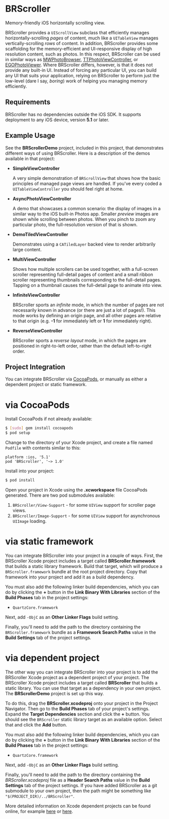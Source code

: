 BRScroller
==========

Memory-friendly iOS horizontally scrolling view.

BRScroller provides a `UIScrollView` subclass that efficiently manages
horizontally-scrolling *pages* of content, much like a `UITableView`
manages vertically-scrolling *rows* of content. In addition, BRScroller
provides some scaffolding for the memory-efficient and UI-responsive
display of high resolution content, such as photos. In this respect,
BRScroller can be used in similar ways as
[MWPhotoBrowser](https://github.com/mwaterfall/MWPhotoBrowser),
[TTPhotoViewController](https://github.com/enormego/three20), or
[EGOPhotoViewer](https://github.com/enormego/PhotoViewer). Where
BRScroller differs, however, is that it does not provide any built-in
UI. Instead of forcing any particular UI, you can build any UI that
suits your application, relying on BRScroller to perform just the
low-level (dare I say, *boring*) work of helping you managing memory
efficiently.

Requirements
------------

BRScroller has no dependencies outside the iOS SDK. It supports
deployment to any iOS device, version **5.1** or later.

Example Usage
-------------

See the **BRScrollerDemo** project, included in this project, that
demonstrates different ways of using BRScroller. Here is a description
of the demos available in that project:

* **SimpleViewController**

  A very simple demonstration of `BRScrollView` that shows how the basic
  principles of managed page views are handled. If you've every coded a
  `UITableViewController` you should feel right at home.

* **AsyncPhotoViewController**

  A demo that showcases a common scenario: the display of images in a
  similar way to the iOS built-in Photos app. Smaller _preview_ images
  are shown while scrolling between photos. When you pinch to zoom any
  particular photo, the full-resolution version of that is shown.
  
* **DemoTiledViewController**

  Demonstrates using a `CATiledLayer` backed view to render arbitrarily
  large content.

* **MultiViewController**

  Shows how multiple scrollers can be used together, with a full-screen
  scroller representing full-detail pages of content and a small ribbon
  scroller representing thumbnails corresponding to the full-detail
  pages. Tapping on a thumbnail causes the full-detail page to animate
  into view.

* **InfiniteViewController**

  BRScroller sports an _infinite_ mode, in which the number of pages are
  not necessarily known in advance (or there are just a lot of pages!).
  This mode works by defining an origin page, and all other pages are
  relative to that origin (e.g. **-1** for immediately left or **1** for
  immediately right).

* **ReverseViewController**

  BRScroller sports a _reverse layout_ mode, in which the pages are
  positioned in right-to-left order, rather than the default 
  left-to-right order.

Project Integration
-------------------

You can integrate BRScroller via [CocoaPods](http://cocoapods.org/), or
manually as either a dependent project or static framework.

via CocoaPods
=============

Install CocoaPods if not already available:

```bash
$ [sudo] gem install cocoapods
$ pod setup
```

Change to the directory of your Xcode project, and create a file named `Podfile` with
contents similar to this:

	platform :ios, '5.1' 
	pod 'BRScroller', '~> 1.0'

Install into your project:

``` bash
$ pod install
```
Open your project in Xcode using the **.xcworkspace** file CocoaPods generated.
There are two pod submodules available:

 1. `BRScroller/View-Support` - for some `UIView` support for scroller page views.
 2. `BRScroller/Image-Support` - for some `UIView` support for asynchronous `UIImage` loading.

via static framework
====================

You can integrate BRScroller into your project in a couple of ways.
First, the BRScroller Xcode project includes a target called
**BRScroller.framework** that builds a static library framework. Build
that target, which will produce a `BRScroller.framework` bundle at the
root project directory. Copy that framework into your project and add it
as a build dependency.

You must also add the following linker build dependencies, which you can
do by clicking the **+** button in the **Link Binary With Libraries**
section of the **Build Phases** tab in the project settings:

 * `QuartzCore.framework`

Next, add `-ObjC` as an **Other Linker Flags** build setting.

Finally, you'll need to add the path to the directory containing the
`BRScroller.framework` bundle as a **Framework Search Paths** value in
the **Build Settings** tab of the project settings.

via dependent project
=====================

The other way you can integrate BRScroller into your project is to add
the BRScroller Xcode project as a dependent project of your project. The
BRScroller Xcode project includes a target called  **BRScroller** that
builds a static library. You can use that target as a dependency in your
own project. The **BRScrollerDemo** project is set up this way.

To do this, drag the **BRScroller.xcodeproj** onto your project in the
Project Navigator. Then go to the **Build Phases** tab of your project's
settings. Expand the **Target Dependencies** section and click the **+**
button. You should see the `BRScroller` static library target as an
available option. Select that and click the **Add** button.

You must also add the following linker build dependencies, which you can
do by clicking the **+** button in the **Link Binary With Libraries**
section of the **Build Phases** tab in the project settings:

 * `QuartzCore.framework`

Next, add `-ObjC` as an **Other Linker Flags** build setting.

Finally, you'll need to add the path to the directory containing the
*BRScroller.xcodeproj* file as a **Header Search Paths** value in the
**Build Settings** tab of the project settings. If you have added
BRScroller as a git submodule to your own project, then the path might
be something like `"$(PROJECT_DIR)/../BRScroller"`.

More detailed information on Xcode dependent projects can be found
online, for example
[here](http://www.cocoanetics.com/2011/12/sub-projects-in-xcode/) or
[here](https://www.google.com/search?q=xcode+dependent+projects).
